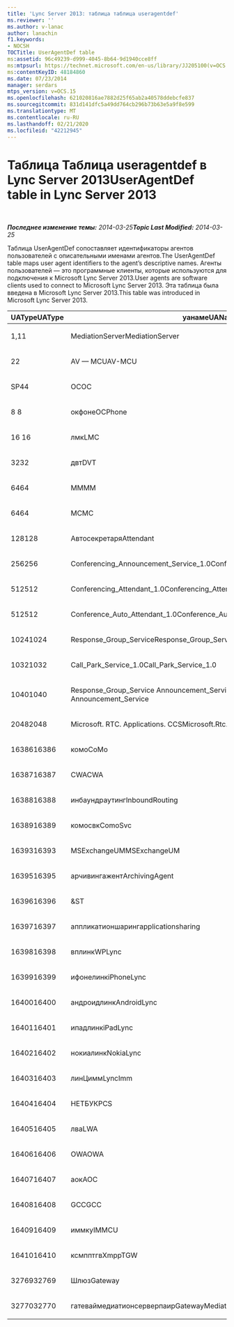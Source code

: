 ```yaml
---
title: 'Lync Server 2013: таблица таблица useragentdef'
ms.reviewer: ''
ms.author: v-lanac
author: lanachin
f1.keywords:
- NOCSH
TOCTitle: UserAgentDef table
ms:assetid: 96c49239-d999-4045-8b64-9d1940cce8ff
ms:mtpsurl: https://technet.microsoft.com/en-us/library/JJ205100(v=OCS.15)
ms:contentKeyID: 48184860
ms.date: 07/23/2014
manager: serdars
mtps_version: v=OCS.15
ms.openlocfilehash: 621020816ae7882d25f65ab2a40578ddebcfe837
ms.sourcegitcommit: 831d141dfc5a49dd764cb296b73b63e5a9f8e599
ms.translationtype: MT
ms.contentlocale: ru-RU
ms.lasthandoff: 02/21/2020
ms.locfileid: "42212945"
---
```

<div data-xmlns="http://www.w3.org/1999/xhtml">

<div class="topic" data-xmlns="http://www.w3.org/1999/xhtml" data-msxsl="urn:schemas-microsoft-com:xslt" data-cs="https://msdn.microsoft.com/">

<div data-asp="https://msdn2.microsoft.com/asp">

# <a name="useragentdef-table-in-lync-server-2013"></a><span data-ttu-id="de7ff-102">Таблица Таблица useragentdef в Lync Server 2013</span><span class="sxs-lookup"><span data-stu-id="de7ff-102">UserAgentDef table in Lync Server 2013</span></span>

</div>

<div id="mainSection">

<div id="mainBody">

<span> </span>

<span data-ttu-id="de7ff-103">_**Последнее изменение темы:** 2014-03-25_</span><span class="sxs-lookup"><span data-stu-id="de7ff-103">_**Topic Last Modified:** 2014-03-25_</span></span>

<span data-ttu-id="de7ff-104">Таблица UserAgentDef сопоставляет идентификаторы агентов пользователей с описательными именами агентов.</span><span class="sxs-lookup"><span data-stu-id="de7ff-104">The UserAgentDef table maps user agent identifiers to the agent’s descriptive names.</span></span> <span data-ttu-id="de7ff-105">Агенты пользователей — это программные клиенты, которые используются для подключения к Microsoft Lync Server 2013.</span><span class="sxs-lookup"><span data-stu-id="de7ff-105">User agents are software clients used to connect to Microsoft Lync Server 2013.</span></span> <span data-ttu-id="de7ff-106">Эта таблица была введена в Microsoft Lync Server 2013.</span><span class="sxs-lookup"><span data-stu-id="de7ff-106">This table was introduced in Microsoft Lync Server 2013.</span></span>


<table>
<colgroup>
<col style="width: 33%" />
<col style="width: 33%" />
<col style="width: 33%" />
</colgroup>
<thead>
<tr class="header">
<th><span data-ttu-id="de7ff-107">UAType</span><span class="sxs-lookup"><span data-stu-id="de7ff-107">UAType</span></span></th>
<th><span data-ttu-id="de7ff-108">уанаме</span><span class="sxs-lookup"><span data-stu-id="de7ff-108">UAName</span></span></th>
<th><span data-ttu-id="de7ff-109">уакатегори</span><span class="sxs-lookup"><span data-stu-id="de7ff-109">UACategory</span></span></th>
</tr>
</thead>
<tbody>
<tr class="odd">
<td><p><span data-ttu-id="de7ff-110">1,1</span><span class="sxs-lookup"><span data-stu-id="de7ff-110">1</span></span></p></td>
<td><p><span data-ttu-id="de7ff-111">MediationServer</span><span class="sxs-lookup"><span data-stu-id="de7ff-111">MediationServer</span></span></p></td>
<td><p><span data-ttu-id="de7ff-112">MediationServer</span><span class="sxs-lookup"><span data-stu-id="de7ff-112">MediationServer</span></span></p></td>
</tr>
<tr class="even">
<td><p><span data-ttu-id="de7ff-113">2</span><span class="sxs-lookup"><span data-stu-id="de7ff-113">2</span></span></p></td>
<td><p><span data-ttu-id="de7ff-114">AV — MCU</span><span class="sxs-lookup"><span data-stu-id="de7ff-114">AV-MCU</span></span></p></td>
<td><p><span data-ttu-id="de7ff-115">AV — MCU</span><span class="sxs-lookup"><span data-stu-id="de7ff-115">AV-MCU</span></span></p></td>
</tr>
<tr class="odd">
<td><p><span data-ttu-id="de7ff-116">SP4</span><span class="sxs-lookup"><span data-stu-id="de7ff-116">4</span></span></p></td>
<td><p><span data-ttu-id="de7ff-117">OC</span><span class="sxs-lookup"><span data-stu-id="de7ff-117">OC</span></span></p></td>
<td><p><span data-ttu-id="de7ff-118">OC</span><span class="sxs-lookup"><span data-stu-id="de7ff-118">OC</span></span></p></td>
</tr>
<tr class="even">
<td><p><span data-ttu-id="de7ff-119">8 </span><span class="sxs-lookup"><span data-stu-id="de7ff-119">8</span></span></p></td>
<td><p><span data-ttu-id="de7ff-120">окфоне</span><span class="sxs-lookup"><span data-stu-id="de7ff-120">OCPhone</span></span></p></td>
<td><p><span data-ttu-id="de7ff-121">окфоне</span><span class="sxs-lookup"><span data-stu-id="de7ff-121">OCPhone</span></span></p></td>
</tr>
<tr class="odd">
<td><p><span data-ttu-id="de7ff-122">16 </span><span class="sxs-lookup"><span data-stu-id="de7ff-122">16</span></span></p></td>
<td><p><span data-ttu-id="de7ff-123">лмк</span><span class="sxs-lookup"><span data-stu-id="de7ff-123">LMC</span></span></p></td>
<td><p><span data-ttu-id="de7ff-124">лмк</span><span class="sxs-lookup"><span data-stu-id="de7ff-124">LMC</span></span></p></td>
</tr>
<tr class="even">
<td><p><span data-ttu-id="de7ff-125">32</span><span class="sxs-lookup"><span data-stu-id="de7ff-125">32</span></span></p></td>
<td><p><span data-ttu-id="de7ff-126">двт</span><span class="sxs-lookup"><span data-stu-id="de7ff-126">DVT</span></span></p></td>
<td><p><span data-ttu-id="de7ff-127">двт</span><span class="sxs-lookup"><span data-stu-id="de7ff-127">DVT</span></span></p></td>
</tr>
<tr class="odd">
<td><p><span data-ttu-id="de7ff-128">64</span><span class="sxs-lookup"><span data-stu-id="de7ff-128">64</span></span></p></td>
<td><p><span data-ttu-id="de7ff-129">MM</span><span class="sxs-lookup"><span data-stu-id="de7ff-129">MM</span></span></p></td>
<td><p><span data-ttu-id="de7ff-130">MM</span><span class="sxs-lookup"><span data-stu-id="de7ff-130">MM</span></span></p></td>
</tr>
<tr class="even">
<td><p><span data-ttu-id="de7ff-131">64</span><span class="sxs-lookup"><span data-stu-id="de7ff-131">64</span></span></p></td>
<td><p><span data-ttu-id="de7ff-132">MC</span><span class="sxs-lookup"><span data-stu-id="de7ff-132">MC</span></span></p></td>
<td><p><span data-ttu-id="de7ff-133">MM</span><span class="sxs-lookup"><span data-stu-id="de7ff-133">MM</span></span></p></td>
</tr>
<tr class="odd">
<td><p><span data-ttu-id="de7ff-134">128</span><span class="sxs-lookup"><span data-stu-id="de7ff-134">128</span></span></p></td>
<td><p><span data-ttu-id="de7ff-135">Автосекретаря</span><span class="sxs-lookup"><span data-stu-id="de7ff-135">Attendant</span></span></p></td>
<td><p><span data-ttu-id="de7ff-136">Автосекретаря</span><span class="sxs-lookup"><span data-stu-id="de7ff-136">Attendant</span></span></p></td>
</tr>
<tr class="even">
<td><p><span data-ttu-id="de7ff-137">256</span><span class="sxs-lookup"><span data-stu-id="de7ff-137">256</span></span></p></td>
<td><p><span data-ttu-id="de7ff-138">Conferencing_Announcement_Service_1.0</span><span class="sxs-lookup"><span data-stu-id="de7ff-138">Conferencing_Announcement_Service_1.0</span></span></p></td>
<td><p><span data-ttu-id="de7ff-139">УПРАВЛЕНИ</span><span class="sxs-lookup"><span data-stu-id="de7ff-139">CAS</span></span></p></td>
</tr>
<tr class="odd">
<td><p><span data-ttu-id="de7ff-140">512</span><span class="sxs-lookup"><span data-stu-id="de7ff-140">512</span></span></p></td>
<td><p><span data-ttu-id="de7ff-141">Conferencing_Attendant_1.0</span><span class="sxs-lookup"><span data-stu-id="de7ff-141">Conferencing_Attendant_1.0</span></span></p></td>
<td><p><span data-ttu-id="de7ff-142">CAA</span><span class="sxs-lookup"><span data-stu-id="de7ff-142">CAA</span></span></p></td>
</tr>
<tr class="even">
<td><p><span data-ttu-id="de7ff-143">512</span><span class="sxs-lookup"><span data-stu-id="de7ff-143">512</span></span></p></td>
<td><p><span data-ttu-id="de7ff-144">Conference_Auto_Attendant_1.0</span><span class="sxs-lookup"><span data-stu-id="de7ff-144">Conference_Auto_Attendant_1.0</span></span></p></td>
<td><p><span data-ttu-id="de7ff-145">CAA</span><span class="sxs-lookup"><span data-stu-id="de7ff-145">CAA</span></span></p></td>
</tr>
<tr class="odd">
<td><p><span data-ttu-id="de7ff-146">1024</span><span class="sxs-lookup"><span data-stu-id="de7ff-146">1024</span></span></p></td>
<td><p><span data-ttu-id="de7ff-147">Response_Group_Service</span><span class="sxs-lookup"><span data-stu-id="de7ff-147">Response_Group_Service</span></span></p></td>
<td><p><span data-ttu-id="de7ff-148">ГРУПП</span><span class="sxs-lookup"><span data-stu-id="de7ff-148">RGS</span></span></p></td>
</tr>
<tr class="even">
<td><p><span data-ttu-id="de7ff-149">1032</span><span class="sxs-lookup"><span data-stu-id="de7ff-149">1032</span></span></p></td>
<td><p><span data-ttu-id="de7ff-150">Call_Park_Service_1.0</span><span class="sxs-lookup"><span data-stu-id="de7ff-150">Call_Park_Service_1.0</span></span></p></td>
<td><p><span data-ttu-id="de7ff-151">СОЗДАЛ</span><span class="sxs-lookup"><span data-stu-id="de7ff-151">CPS</span></span></p></td>
</tr>
<tr class="odd">
<td><p><span data-ttu-id="de7ff-152">1040</span><span class="sxs-lookup"><span data-stu-id="de7ff-152">1040</span></span></p></td>
<td><p><span data-ttu-id="de7ff-153">Response_Group_Service Announcement_Service</span><span class="sxs-lookup"><span data-stu-id="de7ff-153">Response_Group_Service Announcement_Service</span></span></p></td>
<td><p><span data-ttu-id="de7ff-154">AS</span><span class="sxs-lookup"><span data-stu-id="de7ff-154">AS</span></span></p></td>
</tr>
<tr class="even">
<td><p><span data-ttu-id="de7ff-155">2048</span><span class="sxs-lookup"><span data-stu-id="de7ff-155">2048</span></span></p></td>
<td><p><span data-ttu-id="de7ff-156">Microsoft. RTC. Applications. CCS</span><span class="sxs-lookup"><span data-stu-id="de7ff-156">Microsoft.Rtc.Applications.Ccs</span></span></p></td>
<td><p><span data-ttu-id="de7ff-157">CCS</span><span class="sxs-lookup"><span data-stu-id="de7ff-157">CCS</span></span></p></td>
</tr>
<tr class="odd">
<td><p><span data-ttu-id="de7ff-158">16386</span><span class="sxs-lookup"><span data-stu-id="de7ff-158">16386</span></span></p></td>
<td><p><span data-ttu-id="de7ff-159">комо</span><span class="sxs-lookup"><span data-stu-id="de7ff-159">CoMo</span></span></p></td>
<td><p><span data-ttu-id="de7ff-160">комо</span><span class="sxs-lookup"><span data-stu-id="de7ff-160">CoMo</span></span></p></td>
</tr>
<tr class="even">
<td><p><span data-ttu-id="de7ff-161">16387</span><span class="sxs-lookup"><span data-stu-id="de7ff-161">16387</span></span></p></td>
<td><p><span data-ttu-id="de7ff-162">CWA</span><span class="sxs-lookup"><span data-stu-id="de7ff-162">CWA</span></span></p></td>
<td><p><span data-ttu-id="de7ff-163">CWA</span><span class="sxs-lookup"><span data-stu-id="de7ff-163">CWA</span></span></p></td>
</tr>
<tr class="odd">
<td><p><span data-ttu-id="de7ff-164">16388</span><span class="sxs-lookup"><span data-stu-id="de7ff-164">16388</span></span></p></td>
<td><p><span data-ttu-id="de7ff-165">инбаундраутинг</span><span class="sxs-lookup"><span data-stu-id="de7ff-165">InboundRouting</span></span></p></td>
<td><p><span data-ttu-id="de7ff-166">инбаундраутинг</span><span class="sxs-lookup"><span data-stu-id="de7ff-166">InboundRouting</span></span></p></td>
</tr>
<tr class="even">
<td><p><span data-ttu-id="de7ff-167">16389</span><span class="sxs-lookup"><span data-stu-id="de7ff-167">16389</span></span></p></td>
<td><p><span data-ttu-id="de7ff-168">комосвк</span><span class="sxs-lookup"><span data-stu-id="de7ff-168">ComoSvc</span></span></p></td>
<td><p><span data-ttu-id="de7ff-169">комосвк</span><span class="sxs-lookup"><span data-stu-id="de7ff-169">ComoSvc</span></span></p></td>
</tr>
<tr class="odd">
<td><p><span data-ttu-id="de7ff-170">16393</span><span class="sxs-lookup"><span data-stu-id="de7ff-170">16393</span></span></p></td>
<td><p><span data-ttu-id="de7ff-171">MSExchangeUM</span><span class="sxs-lookup"><span data-stu-id="de7ff-171">MSExchangeUM</span></span></p></td>
<td><p><span data-ttu-id="de7ff-172">ExUM</span><span class="sxs-lookup"><span data-stu-id="de7ff-172">ExUM</span></span></p></td>
</tr>
<tr class="even">
<td><p><span data-ttu-id="de7ff-173">16395</span><span class="sxs-lookup"><span data-stu-id="de7ff-173">16395</span></span></p></td>
<td><p><span data-ttu-id="de7ff-174">арчивингажент</span><span class="sxs-lookup"><span data-stu-id="de7ff-174">ArchivingAgent</span></span></p></td>
<td><p><span data-ttu-id="de7ff-175">арчажент</span><span class="sxs-lookup"><span data-stu-id="de7ff-175">ARCHAGENT</span></span></p></td>
</tr>
<tr class="odd">
<td><p><span data-ttu-id="de7ff-176">16396</span><span class="sxs-lookup"><span data-stu-id="de7ff-176">16396</span></span></p></td>
<td><p><span data-ttu-id="de7ff-177">&</span><span class="sxs-lookup"><span data-stu-id="de7ff-177">ST</span></span></p></td>
<td><p><span data-ttu-id="de7ff-178">&</span><span class="sxs-lookup"><span data-stu-id="de7ff-178">ST</span></span></p></td>
</tr>
<tr class="even">
<td><p><span data-ttu-id="de7ff-179">16397</span><span class="sxs-lookup"><span data-stu-id="de7ff-179">16397</span></span></p></td>
<td><p><span data-ttu-id="de7ff-180">аппликатионшаринг</span><span class="sxs-lookup"><span data-stu-id="de7ff-180">applicationsharing</span></span></p></td>
<td><p><span data-ttu-id="de7ff-181">ASMCU</span><span class="sxs-lookup"><span data-stu-id="de7ff-181">ASMCU</span></span></p></td>
</tr>
<tr class="odd">
<td><p><span data-ttu-id="de7ff-182">16398</span><span class="sxs-lookup"><span data-stu-id="de7ff-182">16398</span></span></p></td>
<td><p><span data-ttu-id="de7ff-183">вплинк</span><span class="sxs-lookup"><span data-stu-id="de7ff-183">WPLync</span></span></p></td>
<td><p><span data-ttu-id="de7ff-184">вплинк</span><span class="sxs-lookup"><span data-stu-id="de7ff-184">WPLync</span></span></p></td>
</tr>
<tr class="even">
<td><p><span data-ttu-id="de7ff-185">16399</span><span class="sxs-lookup"><span data-stu-id="de7ff-185">16399</span></span></p></td>
<td><p><span data-ttu-id="de7ff-186">ифонелинк</span><span class="sxs-lookup"><span data-stu-id="de7ff-186">iPhoneLync</span></span></p></td>
<td><p><span data-ttu-id="de7ff-187">ифонелинк</span><span class="sxs-lookup"><span data-stu-id="de7ff-187">iPhoneLync</span></span></p></td>
</tr>
<tr class="odd">
<td><p><span data-ttu-id="de7ff-188">16400</span><span class="sxs-lookup"><span data-stu-id="de7ff-188">16400</span></span></p></td>
<td><p><span data-ttu-id="de7ff-189">андроидлинк</span><span class="sxs-lookup"><span data-stu-id="de7ff-189">AndroidLync</span></span></p></td>
<td><p><span data-ttu-id="de7ff-190">андроидлинк</span><span class="sxs-lookup"><span data-stu-id="de7ff-190">AndroidLync</span></span></p></td>
</tr>
<tr class="even">
<td><p><span data-ttu-id="de7ff-191">16401</span><span class="sxs-lookup"><span data-stu-id="de7ff-191">16401</span></span></p></td>
<td><p><span data-ttu-id="de7ff-192">ипадлинк</span><span class="sxs-lookup"><span data-stu-id="de7ff-192">iPadLync</span></span></p></td>
<td><p><span data-ttu-id="de7ff-193">ипадлинк</span><span class="sxs-lookup"><span data-stu-id="de7ff-193">iPadLync</span></span></p></td>
</tr>
<tr class="odd">
<td><p><span data-ttu-id="de7ff-194">16402</span><span class="sxs-lookup"><span data-stu-id="de7ff-194">16402</span></span></p></td>
<td><p><span data-ttu-id="de7ff-195">нокиалинк</span><span class="sxs-lookup"><span data-stu-id="de7ff-195">NokiaLync</span></span></p></td>
<td><p><span data-ttu-id="de7ff-196">нокиалинк</span><span class="sxs-lookup"><span data-stu-id="de7ff-196">NokiaLync</span></span></p></td>
</tr>
<tr class="even">
<td><p><span data-ttu-id="de7ff-197">16403</span><span class="sxs-lookup"><span data-stu-id="de7ff-197">16403</span></span></p></td>
<td><p><span data-ttu-id="de7ff-198">линЦимм</span><span class="sxs-lookup"><span data-stu-id="de7ff-198">LyncImm</span></span></p></td>
<td><p><span data-ttu-id="de7ff-199">линЦимм</span><span class="sxs-lookup"><span data-stu-id="de7ff-199">LyncImm</span></span></p></td>
</tr>
<tr class="odd">
<td><p><span data-ttu-id="de7ff-200">16404</span><span class="sxs-lookup"><span data-stu-id="de7ff-200">16404</span></span></p></td>
<td><p><span data-ttu-id="de7ff-201">НЕТБУК</span><span class="sxs-lookup"><span data-stu-id="de7ff-201">PCS</span></span></p></td>
<td><p><span data-ttu-id="de7ff-202">НЕТБУК</span><span class="sxs-lookup"><span data-stu-id="de7ff-202">PCS</span></span></p></td>
</tr>
<tr class="even">
<td><p><span data-ttu-id="de7ff-203">16405</span><span class="sxs-lookup"><span data-stu-id="de7ff-203">16405</span></span></p></td>
<td><p><span data-ttu-id="de7ff-204">лва</span><span class="sxs-lookup"><span data-stu-id="de7ff-204">LWA</span></span></p></td>
<td><p><span data-ttu-id="de7ff-205">лва</span><span class="sxs-lookup"><span data-stu-id="de7ff-205">LWA</span></span></p></td>
</tr>
<tr class="odd">
<td><p><span data-ttu-id="de7ff-206">16406</span><span class="sxs-lookup"><span data-stu-id="de7ff-206">16406</span></span></p></td>
<td><p><span data-ttu-id="de7ff-207">OWA</span><span class="sxs-lookup"><span data-stu-id="de7ff-207">OWA</span></span></p></td>
<td><p><span data-ttu-id="de7ff-208">OWA</span><span class="sxs-lookup"><span data-stu-id="de7ff-208">OWA</span></span></p></td>
</tr>
<tr class="even">
<td><p><span data-ttu-id="de7ff-209">16407</span><span class="sxs-lookup"><span data-stu-id="de7ff-209">16407</span></span></p></td>
<td><p><span data-ttu-id="de7ff-210">аок</span><span class="sxs-lookup"><span data-stu-id="de7ff-210">AOC</span></span></p></td>
<td><p><span data-ttu-id="de7ff-211">аок</span><span class="sxs-lookup"><span data-stu-id="de7ff-211">AOC</span></span></p></td>
</tr>
<tr class="odd">
<td><p><span data-ttu-id="de7ff-212">16408</span><span class="sxs-lookup"><span data-stu-id="de7ff-212">16408</span></span></p></td>
<td><p><span data-ttu-id="de7ff-213">GCC</span><span class="sxs-lookup"><span data-stu-id="de7ff-213">GCC</span></span></p></td>
<td><p><span data-ttu-id="de7ff-214">GCC</span><span class="sxs-lookup"><span data-stu-id="de7ff-214">GCC</span></span></p></td>
</tr>
<tr class="even">
<td><p><span data-ttu-id="de7ff-215">16409</span><span class="sxs-lookup"><span data-stu-id="de7ff-215">16409</span></span></p></td>
<td><p><span data-ttu-id="de7ff-216">иммку</span><span class="sxs-lookup"><span data-stu-id="de7ff-216">IMMCU</span></span></p></td>
<td><p><span data-ttu-id="de7ff-217">иммку</span><span class="sxs-lookup"><span data-stu-id="de7ff-217">IMMCU</span></span></p></td>
</tr>
<tr class="odd">
<td><p><span data-ttu-id="de7ff-218">16410</span><span class="sxs-lookup"><span data-stu-id="de7ff-218">16410</span></span></p></td>
<td><p><span data-ttu-id="de7ff-219">ксмпптгв</span><span class="sxs-lookup"><span data-stu-id="de7ff-219">XmppTGW</span></span></p></td>
<td><p><span data-ttu-id="de7ff-220">ксмппгатевай</span><span class="sxs-lookup"><span data-stu-id="de7ff-220">XmppGateway</span></span></p></td>
</tr>
<tr class="even">
<td><p><span data-ttu-id="de7ff-221">32769</span><span class="sxs-lookup"><span data-stu-id="de7ff-221">32769</span></span></p></td>
<td><p><span data-ttu-id="de7ff-222">Шлюз</span><span class="sxs-lookup"><span data-stu-id="de7ff-222">Gateway</span></span></p></td>
<td><p><span data-ttu-id="de7ff-223">Шлюз</span><span class="sxs-lookup"><span data-stu-id="de7ff-223">Gateway</span></span></p></td>
</tr>
<tr class="odd">
<td><p><span data-ttu-id="de7ff-224">32770</span><span class="sxs-lookup"><span data-stu-id="de7ff-224">32770</span></span></p></td>
<td><p><span data-ttu-id="de7ff-225">гатеваймедиатионсерверпаир</span><span class="sxs-lookup"><span data-stu-id="de7ff-225">GatewayMediationServerPair</span></span></p></td>
<td><p><span data-ttu-id="de7ff-226">гатеваймедиатионсерверпаир</span><span class="sxs-lookup"><span data-stu-id="de7ff-226">GatewayMediationServerPair</span></span></p></td>
</tr>
</tbody>
</table>


</div>

<span> </span>

</div>

</div>

</div>


